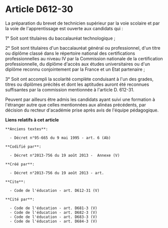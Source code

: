 # Article D612-30

La préparation du brevet de technicien supérieur par la voie scolaire et par la voie de l'apprentissage est ouverte aux
candidats qui : 

1° Soit sont titulaires du baccalauréat technologique ; 

2° Soit sont titulaires d'un baccalauréat général ou professionnel, d'un titre ou diplôme classé dans le répertoire national
des certifications professionnelles au niveau IV par la Commission nationale de la certification professionnelle, du diplôme
d'accès aux études universitaires ou d'un diplôme reconnu conjointement par la France et un Etat partenaire ; 

3° Soit ont accompli la scolarité complète conduisant à l'un des grades, titres ou diplômes précités et dont les aptitudes
auront été reconnues suffisantes par la commission mentionnée à l'article D. 612-31. 

Peuvent par ailleurs être admis les candidats ayant suivi une formation à l'étranger autre que celles mentionnées aux alinéas
précédents, par décision du recteur d'académie prise après avis de l'équipe pédagogique.

**Liens relatifs à cet article**

	**Anciens textes**:

	  - Décret n°95-665 du 9 mai 1995 - art. 6 (Ab)

	**Codifié par**:

	  - Décret n°2013-756 du 19 août 2013 -  Annexe (V)

	**Créé par**:

	  - Décret n°2013-756 du 19 août 2013 - art.

	**Cite**:

	  - Code de l'éducation - art. D612-31 (V)

	**Cité par**:

	  - Code de l'éducation - art. D681-3 (V)
	  - Code de l'éducation - art. D682-3 (V)
	  - Code de l'éducation - art. D683-3 (V)
	  - Code de l'éducation - art. D684-3 (V)
